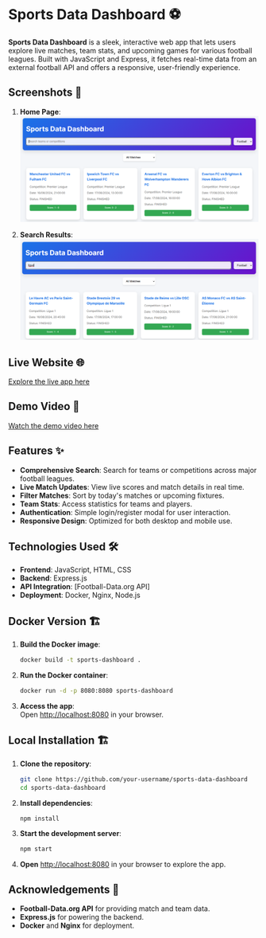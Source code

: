 
# Sports Data Dashboard ⚽

**Sports Data Dashboard** is a sleek, interactive web app that lets users explore live matches, team stats, and upcoming games for various football leagues. Built with JavaScript and Express, it fetches real-time data from an external football API and offers a responsive, user-friendly experience.

## Screenshots 📸

1. **Home Page**: ![Home Page](./images/SportDataDashboard1.png)
 
2. **Search Results**: ![Search Results](./images/SportDataDashboard2.png)


## Live Website 🌐  
[Explore the live app here](https://web-02.divinebirasa.tech/)

## Demo Video 🎥  
[Watch the demo video here](https://youtu.be/Lby0w5nedWc)

## Features ✨

- **Comprehensive Search**: Search for teams or competitions across major football leagues.
- **Live Match Updates**: View live scores and match details in real time.
- **Filter Matches**: Sort by today's matches or upcoming fixtures.
- **Team Stats**: Access statistics for teams and players.
- **Authentication**: Simple login/register modal for user interaction.
- **Responsive Design**: Optimized for both desktop and mobile use.

## Technologies Used 🛠️

- **Frontend**: JavaScript, HTML, CSS
- **Backend**: Express.js
- **API Integration**: [Football-Data.org API]
- **Deployment**: Docker, Nginx, Node.js

## Docker Version 🏗️

1. **Build the Docker image**:  
   ```bash
   docker build -t sports-dashboard .
   ```

2. **Run the Docker container**:  
   ```bash
   docker run -d -p 8080:8080 sports-dashboard
   ```

3. **Access the app**:  
   Open [http://localhost:8080](http://localhost:8080) in your browser.

## Local Installation 🏗️

1. **Clone the repository**:  
   ```bash
   git clone https://github.com/your-username/sports-data-dashboard
   cd sports-data-dashboard
   ```

2. **Install dependencies**:  
   ```bash
   npm install
   ```

3. **Start the development server**:  
   ```bash
   npm start
   ```

4. **Open** [http://localhost:8080](http://localhost:8080) in your browser to explore the app.

## Acknowledgements 🙌

- **Football-Data.org API** for providing match and team data.
- **Express.js** for powering the backend.
- **Docker** and **Nginx** for deployment.
